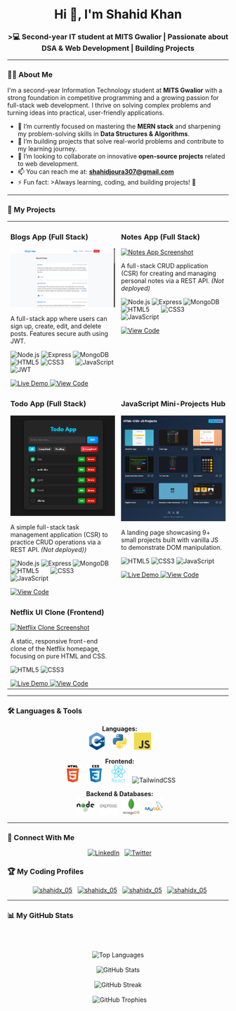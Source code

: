 <h1 align="center">Hi 👋, I'm Shahid Khan</h1>
<h3 align="center">>💻 Second-year IT student at MITS Gwalior | Passionate about DSA & Web Development | Building Projects</h3>

<!-- <p align="center">
  <img src="https://media.giphy.com/media/v1.Y2lkPTc5MGI3NjExM3h0NHM4Nmc1Mmc3bjV2b2lqOXN0ZWZka3JmdHpxMXp2bW10eTVjaCZlcD12MV9pbnRlcm5hbF9naWZfYnlfaWQmY3Q9Zw/L1R1tvI9svkASztds2/giphy.gif" width="600" alt="Coding Banner"/>
</p> -->

---

### 👨‍💻 About Me

I'm a second-year Information Technology student at **MITS Gwalior** with a strong foundation in competitive programming and a growing passion for full-stack web development. I thrive on solving complex problems and turning ideas into practical, user-friendly applications.

- 🌱 I’m currently focused on mastering the **MERN stack** and sharpening my problem-solving skills in **Data Structures & Algorithms**.
- 🚀 I’m building projects that solve real-world problems and contribute to my learning journey.
- 👯 I’m looking to collaborate on innovative **open-source projects** related to web development.
- 📫 You can reach me at: **shahidjoura307@gmail.com**
- ⚡ Fun fact: >Always learning, coding, and building projects! 🚀

---

### 🚀 My Projects

<table width="100%" border="0" cellspacing="10" cellpadding="10">
<tr>
  <td width="50%" valign="top">
    <h3>Blogs App (Full Stack)</h3>
    <a href="https://blogs-app-shahidx05.vercel.app/" target="_blank">
      <img src="https://github.com/shahidx05/blogs-app/blob/main/frontend%20MPA/images/home.png?raw=true" alt="Blogs App Screenshot" width="100%"/>
    </a>
    <p>A full-stack app where users can sign up, create, edit, and delete posts. Features secure auth using JWT.</p>
    <p>
      <img src="https://img.shields.io/badge/Node.js-339933?style=for-the-badge&logo=nodedotjs&logoColor=white" alt="Node.js"/>
      <img src="https://img.shields.io/badge/Express.js-000000?style=for-the-badge&logo=express&logoColor=white" alt="Express"/>
      <img src="https://img.shields.io/badge/MongoDB-4EA94B?style=for-the-badge&logo=mongodb&logoColor=white" alt="MongoDB"/>
      <img src="https://img.shields.io/badge/HTML5-E34F26?style=for-the-badge&logo=html5&logoColor=white" alt="HTML5"/>
      <img src="https://img.shields.io/badge/CSS3-1572B6?style=for-the-badge&logo=css3&logoColor=white" alt="CSS3"/>
      <img src="https://img.shields.io/badge/JavaScript-F7DF1E?style=for-the-badge&logo=javascript&logoColor=black" alt="JavaScript"/>
      <img src="https://img.shields.io/badge/json%20web%20tokens-323330?style=for-the-badge&logo=json-web-tokens&logoColor=pink" alt="JWT"/>
    </p>
    <div>
      <a href="https://blogs-app-shahidx05.vercel.app/" target="_blank">
        <img src="https://img.shields.io/badge/Live%20Demo-000000?style=for-the-badge&logo=vercel&logoColor=white" alt="Live Demo"/>
      </a>
      <a href="https://github.com/shahidx05/blogs-app" target="_blank">
        <img src="https://img.shields.io/badge/View%20Code-333?style=for-the-badge&logo=github&logoColor=white" alt="View Code"/>
      </a>
    </div>
  </td>
  <td width="50%" valign="top">
    <h3>Notes App (Full Stack)</h3>
    <a href="https://github.com/shahidx05/Notes-App-CSR" target="_blank">
       <img src="https://github.com/shahidx05/Notes-App-CSR/blob/main/frontend/images/1.png?raw=true" alt="Notes App Screenshot" width="100%"/>
    </a>
    <p>A full-stack CRUD application (CSR) for creating and managing personal notes via a REST API. <em>(Not deployed)</em></p>
    <p>
      <img src="https://img.shields.io/badge/Node.js-339933?style=for-the-badge&logo=nodedotjs&logoColor=white" alt="Node.js"/>
      <img src="https://img.shields.io/badge/Express.js-000000?style=for-the-badge&logo=express&logoColor=white" alt="Express"/>
      <img src="https://img.shields.io/badge/MongoDB-4EA94B?style=for-the-badge&logo=mongodb&logoColor=white" alt="MongoDB"/>
      <img src="https://img.shields.io/badge/HTML5-E34F26?style=for-the-badge&logo=html5&logoColor=white" alt="HTML5"/>
      <img src="https://img.shields.io/badge/CSS3-1572B6?style=for-the-badge&logo=css3&logoColor=white" alt="CSS3"/>
      <img src="https://img.shields.io/badge/JavaScript-F7DF1E?style=for-the-badge&logo=javascript&logoColor=black" alt="JavaScript"/>
    </p>
    </p>
    <div>
      <a href="https://github.com/shahidx05/Notes-App-CSR" target="_blank">
        <img src="https://img.shields.io/badge/View%20Code-333?style=for-the-badge&logo=github&logoColor=white" alt="View Code"/>
      </a>
    </div>
  </td>
</tr>
<tr>
  <td width="50%" valign="top">
    <h3>Todo App (Full Stack)</h3>
    <a href="https://github.com/shahidx05/Todo-App-CSR" target="_blank">
       <img src="https://github.com/shahidx05/Todo-App-CSR/blob/main/frontend/demo.png?raw=true" alt="Todo App Screenshot" width="100%"/>
    </a>
    <p>A simple full-stack task management application (CSR) to practice CRUD operations via a REST API. <em>(Not deployed))</em></p>
    <p>
      <img src="https://img.shields.io/badge/Node.js-339933?style=for-the-badge&logo=nodedotjs&logoColor=white" alt="Node.js"/>
      <img src="https://img.shields.io/badge/Express.js-000000?style=for-the-badge&logo=express&logoColor=white" alt="Express"/>
      <img src="https://img.shields.io/badge/MongoDB-4EA94B?style=for-the-badge&logo=mongodb&logoColor=white" alt="MongoDB"/>
      <img src="https://img.shields.io/badge/HTML5-E34F26?style=for-the-badge&logo=html5&logoColor=white" alt="HTML5"/>
      <img src="https://img.shields.io/badge/CSS3-1572B6?style=for-the-badge&logo=css3&logoColor=white" alt="CSS3"/>
      <img src="https://img.shields.io/badge/JavaScript-F7DF1E?style=for-the-badge&logo=javascript&logoColor=black" alt="JavaScript"/>
    </p>
    <div>
      <a href="https://github.com/shahidx05/Todo-App-CSR" target="_blank">
        <img src="https://img.shields.io/badge/View%20Code-333?style=for-the-badge&logo=github&logoColor=white" alt="View Code"/>
      </a>
    </div>
  </td>
   <td width="50%" valign="top">
    <h3>JavaScript Mini-Projects Hub</h3>
     <a href="https://java-script-projects-x05.vercel.app/" target="_blank">
       <img src="https://github.com/shahidx05/JavaScript-projects/blob/main/images/demo.png?raw=true" alt="JS Hub Screenshot" width="100%"/>
    </a>
    <p>A landing page showcasing 9+ small projects built with vanilla JS to demonstrate DOM manipulation.</p>
    <p>
      <img src="https://img.shields.io/badge/HTML5-E34F26?style=for-the-badge&logo=html5&logoColor=white" alt="HTML5"/>
      <img src="https://img.shields.io/badge/CSS3-1572B6?style=for-the-badge&logo=css3&logoColor=white" alt="CSS3"/>
      <img src="https://img.shields.io/badge/JavaScript-F7DF1E?style=for-the-badge&logo=javascript&logoColor=black" alt="JavaScript"/>
    </p>
    <div>
      <a href="https://java-script-projects-x05.vercel.app" target="_blank">
        <img src="https://img.shields.io/badge/Live%20Demo-000000?style=for-the-badge&logo=vercel&logoColor=white" alt="Live Demo"/>
      </a>
      <a href="https://github.com/shahidx05/JavaScript-projects" target="_blank">
        <img src="https://img.shields.io/badge/View%20Code-333?style=for-the-badge&logo=github&logoColor=white" alt="View Code"/>
      </a>
    </div>
  </td>
</tr>
<tr>
   <td width="50%" valign="top">
    <h3>Netflix UI Clone (Frontend)</h3>
     <a href="https://watchly-ui-clone-x05.vercel.app/" target="_blank">
       <img src="https://github.com/shahidx05/Neflix-Clone/blob/main/images/preview.png?raw=true" alt="Netflix Clone Screenshot" width="100%"/>
    </a>
    <p>A static, responsive front-end clone of the Netflix homepage, focusing on pure HTML and CSS.</p>
    <p>
      <img src="https://img.shields.io/badge/HTML5-E34F26?style=for-the-badge&logo=html5&logoColor=white" alt="HTML5"/>
      <img src="https://img.shields.io/badge/CSS3-1572B6?style=for-the-badge&logo=css3&logoColor=white" alt="CSS3"/>
    </p>
    <div>
      <a href="https://watchly-ui-clone-x05.vercel.app" target="_blank">
        <img src="https://img.shields.io/badge/Live%20Demo-E50914?style=for-the-badge&logo=netflix&logoColor=white" alt="Live Demo"/>
      </a>
      <a href="https://github.com/shahidx05/Neflix-Clone" target="_blank">
        <img src="https://img.shields.io/badge/View%20Code-333?style=for-the-badge&logo=github&logoColor=white" alt="View Code"/>
      </a>
    </div>
  </td>
  <td width="50%" valign="top">
    </td>
</tr>
</table>

---

### 🛠 Languages & Tools

<p align="center">
  <strong>Languages:</strong><br>
  <img src="https://raw.githubusercontent.com/devicons/devicon/master/icons/cplusplus/cplusplus-original.svg" alt="C++" width="40" height="40"/>
  <img src="https://raw.githubusercontent.com/devicons/devicon/master/icons/python/python-original.svg" alt="Python" width="40" height="40"/>
  <img src="https://raw.githubusercontent.com/devicons/devicon/master/icons/javascript/javascript-original.svg" alt="JavaScript" width="40" height="40"/>
</p>

<p align="center">
  <strong>Frontend:</strong><br>
  <img src="https://raw.githubusercontent.com/devicons/devicon/master/icons/html5/html5-original-wordmark.svg" alt="HTML5" width="40" height="40"/>
  <img src="https://raw.githubusercontent.com/devicons/devicon/master/icons/css3/css3-original-wordmark.svg" alt="CSS3" width="40" height="40"/>
  <img src="https://raw.githubusercontent.com/devicons/devicon/master/icons/react/react-original-wordmark.svg" alt="React" width="40" height="40"/>
  <img src="https.www.vectorlogo.zone/logos/tailwindcss/tailwindcss-icon.svg" alt="TailwindCSS" width="40" height="40"/>
</p>

<p align="center">
  <strong>Backend & Databases:</strong><br>
  <img src="https://raw.githubusercontent.com/devicons/devicon/master/icons/nodejs/nodejs-original-wordmark.svg" alt="Node.js" width="40" height="40"/>
  <img src="https://raw.githubusercontent.com/devicons/devicon/master/icons/express/express-original-wordmark.svg" alt="Express" width="40" height="40"/>
  <img src="https://raw.githubusercontent.com/devicons/devicon/master/icons/mongodb/mongodb-original-wordmark.svg" alt="MongoDB" width="40" height="40"/>
  <img src="https://raw.githubusercontent.com/devicons/devicon/master/icons/mysql/mysql-original-wordmark.svg" alt="MySQL" width="40" height="40"/>
</p>

---

### 🔗 Connect With Me

<p align="center">
  <a href="https://linkedin.com/in/shahidx05" target="_blank"><img src="https://img.shields.io/badge/LinkedIn-%230077B5.svg?&style=for-the-badge&logo=linkedin&logoColor=white" alt="LinkedIn"></a>
  <a href="httpsWhattwitter.com/shahidx_05" target="_blank"><img src="https://img.shields.io/badge/Twitter-%231DA1F2.svg?&style=for-the-badge&logo=Twitter&logoColor=white" alt="Twitter"></a>
</p>

### 🏆 My Coding Profiles

<p align="center">
  <a href="https://www.leetcode.com/shahidx_05" target="_blank"><img align="center" src="https://raw.githubusercontent.com/rahuldkjain/github-profile-readme-generator/master/src/images/icons/Social/leet-code.svg" alt="shahidx_05" height="40" width="50" /></a>
  <a href="https://auth.geeksforgeeks.org/user/shahidx_05" target="_blank"><img align="center" src="https://raw.githubusercontent.com/rahuldkjain/github-profile-readme-generator/master/src/images/icons/Social/geeks-for-geeks.svg" alt="shahidx_05" height="40" width="50" /></a>
  <a href="httpshttps://codeforces.com/profile/shahidx_05" target="_blank"><img align="center" src="https://raw.githubusercontent.com/rahuldkjain/github-profile-readme-generator/master/src/images/icons/Social/codeforces.svg" alt="shahidx_05" height="40" width="50" /></a>
  <a href="https://www.codechef.com/users/shahidx_05" target="_blank"><img align="center" src="https://cdn.jsdelivr.net/npm/simple-icons@3.1.0/icons/codechef.svg" alt="shahidx_05" height="40" width="50" /></a>
</p>

---

### 📊 My GitHub Stats

  <br/>
  <p align="center">
    <img src="https://github-readme-stats.vercel.app/api/top-langs?username=shahidx05&show_icons=true&locale=en&layout=compact&theme=tokyonight" alt="Top Languages" />
    <br/><br/>
    <img src="https://github-readme-stats.vercel.app/api?username=shahidx05&show_icons=true&locale=en&theme=tokyonight" alt="GitHub Stats" />
    <br/><br/>
    <img src="httpsallgithub-readme-streak-stats.herokuapp.com/?user=shahidx05&theme=tokyonight" alt="GitHub Streak" />
    <br/><br/>
    <img src="https://github-profile-trophy.vercel.app/?username=shahidx05&theme=dracula&column=7" alt="GitHub Trophies" />
  </p>
